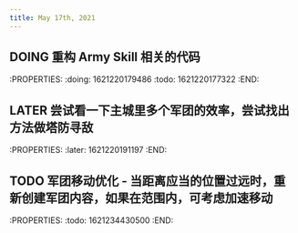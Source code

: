 ```yaml
---
title: May 17th, 2021
---
```


## DOING 重构 Army Skill 相关的代码
:PROPERTIES:
:doing: 1621220179486
:todo: 1621220177322
:END:
## LATER 尝试看一下主城里多个军团的效率，尝试找出方法做塔防寻敌
:PROPERTIES:
:later: 1621220191197
:END:
## TODO 军团移动优化 - 当距离应当的位置过远时，重新创建军团内容，如果在范围内，可考虑加速移动
:PROPERTIES:
:todo: 1621234430500
:END:
